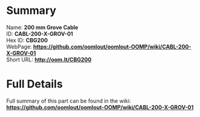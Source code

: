 
Summary
=================
  
Name: __200 mm Grove Cable__    
ID: __CABL-200-X-GROV-01__   
Hex ID: __CBG200__   
WebPage: __https://github.com/oomlout/oomlout-OOMP/wiki/CABL-200-X-GROV-01__   
Short URL: __http://oom.lt/CBG200__   

Full Details
==========================
Full summary of this part can be found in the wiki:   
__https://github.com/oomlout/oomlout-OOMP/wiki/CABL-200-X-GROV-01__    

